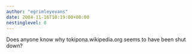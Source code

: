 ```yaml
---
author: "egrimleyevans"
date: 2004-11-16T10:19:00+00:00
nestinglevel: 0
---
```

Does anyone know why tokipona.wikipedia.org seems to have been shut down?